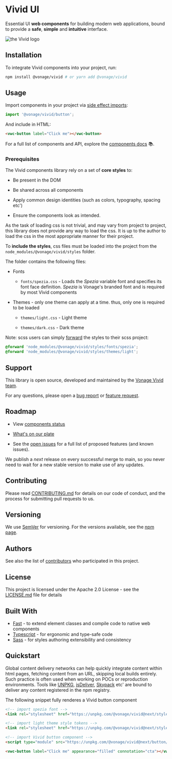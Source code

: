 
# Vivid UI

Essential UI **web components** for building modern web applications, bound to provide a **safe**, **simple** and **intuitive** interface.

<!-- ! TODO add visual - GIF or image reflecting an easy integration of vivid in code and page result -->
![the Vivid logo](/assets/images/vivid-cover-wide.avif)

## Installation

To integrate Vivid components into your project, run:

```bash
npm install @vonage/vivid # or yarn add @vonage/vivid
```

## Usage

Import components in your project via [side effect imports](https://developer.mozilla.org/en-US/docs/Web/JavaScript/Reference/Statements/import#import_a_module_for_its_side_effects_only):

```js
import '@vonage/vivid/button';
```

And include in HTML:

```html
<vwc-button label="Click me"></vwc-button>
```

For a full list of components and API, explore the [components docs](https://vivid.deno.dev/components/accordion/) 📚.

### Prerequisites

The Vivid components library rely on a set of **core styles** to:

- Be present in the DOM

- Be shared across all components

- Apply common design identities (such as colors, typography, spacing etc')

- Ensure the components look as intended.

As the task of loading css is not trivial, and may vary from project to project, this library does not provide any way to load the css. It is up to the author to load the css in the most appropriate manner for their project.

To **include the styles**, css files must be loaded into the project from the `node_modules/@vonage/vivid/styles` folder.

The folder contains the following files:

- Fonts

  - `fonts/spezia.css` - Loads the *Spezia* variable font and specifies its font face definition. *Spezia* is Vonage's branded font and is required by most Vivid components

- Themes - only one theme can apply at a time. thus, only one is required to be loaded

  - `themes/light.css` - Light theme

  - `themes/dark.css` - Dark theme

Note: scss users can simply [forward](https://sass-lang.com/documentation/at-rules/forward) the styles to their scss project:

```css
@forward 'node_modules/@vonage/vivid/styles/fonts/spezia';
@forward 'node_modules/@vonage/vivid/styles/themes/light';
```

## Support

This library is open source, developed and maintained by the [Vonage Vivid team](Vonage/vivid).

For any questions, please open a [bug report](https://github.com/Vonage/vivid-3/issues/new?assignees=&labels=&template=bug_report.md&title=) or [feature request](https://github.com/Vonage/vivid-3/issues/new?assignees=&labels=&template=feature_request.md&title=).

## Roadmap

- View [components status](https://github.com/orgs/Vonage/projects/6)

- [What's on our plate](https://github.com/orgs/Vonage/projects/3/views/7)

- See the [open issues](https://github.com/vonage/vivid-3/issues) for a full list of proposed features (and known issues).

We publish a *next* release on every successful merge to main, so you never need to wait for a new stable version to make use of any updates.

## Contributing

Please read [CONTRIBUTING.md](.github/CONTRIBUTING.md) for details on our code of conduct, and the process for submitting pull requests to us.

## Versioning

We use [SemVer](http://semver.org/) for versioning. For the versions available, see the [npm page](https://www.npmjs.com/package/@vonage/vivid).

## Authors

See also the list of [contributors](https://github.com/your/project/contributors) who participated in this project.

## License

This project is licensed under the Apache 2.0 License - see the [LICENSE.md](LICENSE.md) file for details

<!-- ## Acknowledgments

- Hat tip to anyone whose code was used
- Inspiration
- etc -->

## Built With

- [Fast](https://www.fast.design) - to extend element classes and compile code to native web components
- [Typescript](https://www.typescriptlang.org) - for ergonomic and type-safe code
- [Sass](https://sass-lang.com) - for styles authoring extensibility and consistency

## Quickstart

Global content delivery networks can help quickly integrate content within html pages, fetching content from an URL, skipping local builds entirely.
Such practice is often used when working on POCs or reproduction environments.
Tools like [UNPKG](https://unpkg.com), [jsDeliver](https://www.jsdelivr.com), [Skypack](https://www.skypack.dev) etc' are bound to deliver any content registered in the npm registry.

The following snippet fully renderes a Vivid button component

```html
<!-- import spezia font -->
<link rel="stylesheet" href="https://unpkg.com/@vonage/vivid@next/styles/fonts/spezia.css">

<!-- import light theme style tokens -->
<link rel="stylesheet" href="https://unpkg.com/@vonage/vivid@next/styles/themes/light.css">

<!-- import Vivid button component -->
<script type="module" src="https://unpkg.com/@vonage/vivid@next/button/index.js"></script>

<vwc-button label="Click me" appearance="filled" connotation="cta"></vwc-button>
```
